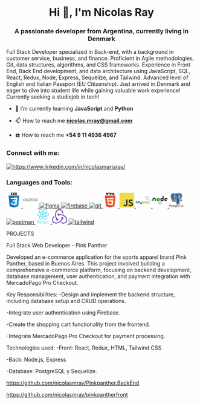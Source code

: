 <h1 align="center">Hi 👋, I'm Nicolas Ray</h1>
<h3 align="center">A passionate developer from Argentina, currently living in Denmark</h3>

Full Stack Developer specialized in Back-end, with a background in customer service, business, and finance. Proficient in Agile methodologies, Git, data structures, algorithms, and CSS frameworks. Experience in Front End, Back End development, and data architecture using JavaScript, SQL, React, Redux, Node, Express, Sequelize, and Tailwind. Advanced level of English and Italian Passport (EU Citizenship). 
Just arrived in Denmark and eager to dive into student life while gaining valuable work experience! Currently seeking a studiejob in tech!

- 🌱 I’m currently learning **JavaScript** and **Python**

- 📫 How to reach me **nicolas.mray@gmail.com**
  
- ☎️ How to reach me **+54 9 11 4936 4967**

<h3 align="left">Connect with me:</h3>
<p align="left">
<a href="https://linkedin.com/in/https://www.linkedin.com/in/nicolasmariaray/" target="blank"><img align="center" src="https://raw.githubusercontent.com/rahuldkjain/github-profile-readme-generator/master/src/images/icons/Social/linked-in-alt.svg" alt="https://www.linkedin.com/in/nicolasmariaray/" height="30" width="40" /></a>
</p>

<h3 align="left">Languages and Tools:</h3>
<p align="left"> <a href="https://www.w3schools.com/css/" target="_blank" rel="noreferrer"> <img src="https://raw.githubusercontent.com/devicons/devicon/master/icons/css3/css3-original-wordmark.svg" alt="css3" width="40" height="40"/> </a> <a href="https://expressjs.com" target="_blank" rel="noreferrer"> <img src="https://raw.githubusercontent.com/devicons/devicon/master/icons/express/express-original-wordmark.svg" alt="express" width="40" height="40"/> </a> <a href="https://www.figma.com/" target="_blank" rel="noreferrer"> <img src="https://www.vectorlogo.zone/logos/figma/figma-icon.svg" alt="figma" width="40" height="40"/> </a> <a href="https://firebase.google.com/" target="_blank" rel="noreferrer"> <img src="https://www.vectorlogo.zone/logos/firebase/firebase-icon.svg" alt="firebase" width="40" height="40"/> </a> <a href="https://git-scm.com/" target="_blank" rel="noreferrer"> <img src="https://www.vectorlogo.zone/logos/git-scm/git-scm-icon.svg" alt="git" width="40" height="40"/> </a> <a href="https://www.w3.org/html/" target="_blank" rel="noreferrer"> <img src="https://raw.githubusercontent.com/devicons/devicon/master/icons/html5/html5-original-wordmark.svg" alt="html5" width="40" height="40"/> </a> <a href="https://developer.mozilla.org/en-US/docs/Web/JavaScript" target="_blank" rel="noreferrer"> <img src="https://raw.githubusercontent.com/devicons/devicon/master/icons/javascript/javascript-original.svg" alt="javascript" width="40" height="40"/> </a> <a href="https://www.mysql.com/" target="_blank" rel="noreferrer"> <img src="https://raw.githubusercontent.com/devicons/devicon/master/icons/mysql/mysql-original-wordmark.svg" alt="mysql" width="40" height="40"/> </a> <a href="https://nodejs.org" target="_blank" rel="noreferrer"> <img src="https://raw.githubusercontent.com/devicons/devicon/master/icons/nodejs/nodejs-original-wordmark.svg" alt="nodejs" width="40" height="40"/> </a> <a href="https://www.postgresql.org" target="_blank" rel="noreferrer"> <img src="https://raw.githubusercontent.com/devicons/devicon/master/icons/postgresql/postgresql-original-wordmark.svg" alt="postgresql" width="40" height="40"/> </a> <a href="https://postman.com" target="_blank" rel="noreferrer"> <img src="https://www.vectorlogo.zone/logos/getpostman/getpostman-icon.svg" alt="postman" width="40" height="40"/> </a> <a href="https://reactjs.org/" target="_blank" rel="noreferrer"> <img src="https://raw.githubusercontent.com/devicons/devicon/master/icons/react/react-original-wordmark.svg" alt="react" width="40" height="40"/> </a> <a href="https://redux.js.org" target="_blank" rel="noreferrer"> <img src="https://raw.githubusercontent.com/devicons/devicon/master/icons/redux/redux-original.svg" alt="redux" width="40" height="40"/> </a> <a href="https://tailwindcss.com/" target="_blank" rel="noreferrer"> <img src="https://www.vectorlogo.zone/logos/tailwindcss/tailwindcss-icon.svg" alt="tailwind" width="40" height="40"/> </a> </p>

PROJECTS

Full Stack Web Developer - Pink Panther		

Developed an e-commerce application for the sports apparel brand Pink Panther, based in Buenos Aires. This project involved building a comprehensive e-commerce platform, focusing on backend development, database management, user authentication, and payment integration with MercadoPago Pro Checkout.

Key Responsibilities:
-Design and implement the backend structure, including database setup and CRUD operations.

-Integrate user authentication using Firebase.

-Create the shopping cart functionality from the frontend.

-Integrate MercadoPago Pro Checkout for payment processing.

Technologies used:
-Front: React, Redux, HTML, Tailwind CSS

-Back: Node.js, Express

-Database: PostgreSQL y Sequelize.

https://github.com/nicolasmray/Pinkpanther.BackEnd

https://github.com/nicolasmray/pinkpantherfront

